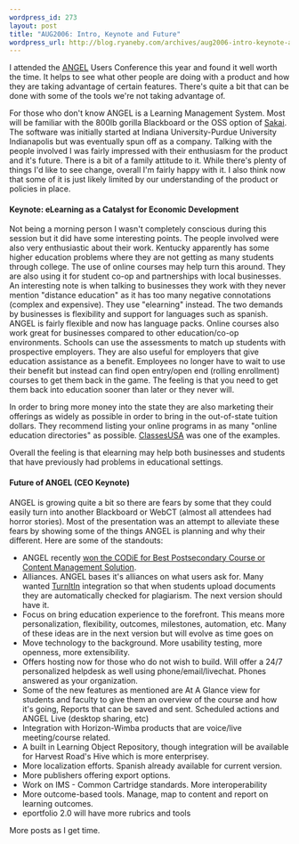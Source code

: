 ```yaml
--- 
wordpress_id: 273
layout: post
title: "AUG2006: Intro, Keynote and Future"
wordpress_url: http://blog.ryaneby.com/archives/aug2006-intro-keynote-and-future/
---
```

I attended the <a href="http://angellearning.com/">ANGEL</a> Users Conference this year and found it well worth the time. It helps to see what other people are doing with a product and how they are taking advantage of certain features. There's quite a bit that can be done with some of the tools we're not taking advantage of.

For those who don't know ANGEL is a Learning Management System. Most will be familiar with the 800lb gorilla Blackboard or the OSS option of <a href="http://sakaiproject.org/">Sakai</a>. The software was initially started at Indiana University-Purdue University Indianapolis but was eventually spun off as a company. Talking with the people involved I was fairly impressed with their enthusiasm for the product and it's future. There is a bit of a family attitude to it. While there's plenty of things I'd like to see change, overall I'm fairly happy with it. I also think now that some of it is just likely limited by our understanding of the product or policies in place.

<h4>Keynote: eLearning as a Catalyst for Economic Development</h4>

Not being a morning person I wasn't completely conscious during this session but it did have some interesting points. The people involved were also very enthusiastic about their work. Kentucky apparently has some higher education problems where they are not getting as many students through college. The use of online courses may help turn this around. They are also using it for student co-op and partnerships with local businesses. An interesting note is when talking to businesses they work with they never mention "distance education" as it has too many negative connotations (complex and expensive). They use "elearning" instead. The two demands by businesses is flexibility and support for languages such as spanish. ANGEL is fairly flexible and now has language packs. Online courses also work great for businesses compared to other education/co-op environments. Schools can use the assessments to match up students with prospective employers. They are also useful for employers that give education assistance as a benefit. Employees no longer have to wait to use their benefit but instead can find open entry/open end (rolling enrollment) courses to get them back in the game. The feeling is that you need to get them back into education sooner than later or they never will.

In order to bring more money into the state they are also marketing their offerings as widely as possible in order to bring in the out-of-state tuition dollars. They recommend listing your online programs in as many "online education directories" as possible. <a href="http://classesusa.com/">ClassesUSA</a> was one of the examples.

Overall the feeling is that elearning may help both businesses and students that have previously had problems in educational settings.

<h4>Future of ANGEL (CEO Keynote)</h4>

ANGEL is growing quite a bit so there are fears by some that they could easily turn into another Blackboard or WebCT (almost all attendees had horror stories). Most of the presentation was an attempt to alleviate these fears by showing some of the things ANGEL is planning and why their different. Here are some of the standouts:

<ul>
<li>ANGEL recently <a href="http://angellearning.com/news/documents/2006-5-19.html">won the CODiE for Best Postsecondary Course or Content Management Solution</a>.</li>
<li>Alliances. ANGEL bases it's alliances on what users ask for. Many wanted <a href="http://www.turnitin.com/static/home.html">TurnItIn</a> integration so that when students upload documents they are automatically checked for plagiarism. The next version should have it.</li>
<li>Focus on bring education experience to the forefront. This means more personalization, flexibility, outcomes, milestones, automation, etc. Many of these ideas are in the next version but will evolve as time goes on</li>
<li>Move technology to the background. More usability testing, more openness, more extensibility.</li>
<li>Offers hosting now for those who do not wish to build. Will offer a 24/7 personalized helpdesk as well using phone/email/livechat. Phones answered as your organization.</li>
<li>Some of the new features as mentioned are At A Glance view for students and faculty to give them an overview of the course and how it's going, Reports that can be saved and sent. Scheduled actions and ANGEL Live (desktop sharing, etc)</li>
<li>Integration with Horizon-Wimba products that are voice/live meeting/course related.</li>
<li>A built in Learning Object Repository, though integration will be available for Harvest Road's Hive which is more enterprisey.</li>
<li>More localization efforts. Spanish already available for current version.</li>
<li>More publishers offering export options.</li>
<li>Work on IMS - Common Cartridge standards. More interoperability</li>
<li>More outcome-based tools. Manage, map to content and report on learning outcomes.</li>
<li>eportfolio 2.0 will have more rubrics and tools</li>
</ul>

More posts as I get time.
